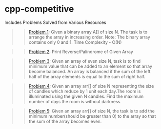 # cpp-competitive
Includes Problems Solved from Various Resources

>>[Problem 1](https://github.com/patelsneh18/cpp-competitive/blob/main/0s1sArraySort.cpp): 
Given a binary array A[] of size N. The task is to arrange the array in increasing order.
Note: The binary array contains only 0  and 1. Time Complexity - O(N)

>>[Problem 2](https://github.com/patelsneh18/cpp-competitive/blob/main/ArrayPalindrome.cpp): 
Print Reverse/Palindrome of Given Array

>>[Problem 3](https://github.com/patelsneh18/cpp-competitive/blob/main/balancedArray.cpp): 
Given an array of even size N, task is to find minimum value that can be added to an element so that array become balanced.
An array is balanced if the sum of the left half of the array elements is equal to the sum of right half.

>>[Problem 4](https://github.com/patelsneh18/cpp-competitive/blob/main/fightingTheDarkness.cpp): 
Given an array arr[] of size N representing the size of candles which reduce by 1 unit each day.The room is illuminated using the given N candles.
Find the maximum number of days the room is without darkness. 

>>[Problem 5](https://github.com/patelsneh18/cpp-competitive/blob/main/minNumToEven.cpp): 
Given an array arr[] of size N, the task is to add the minimum number(should be greater than 0) to the array so that the sum of the array becomes even.
